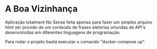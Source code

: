 # A Boa Vizinhança

Aplicação totalment No Sense feita apenas para fazer um simples arquivo html ser provido de um conteúdo de frases aletórias oriundas de API's desenvolvidas em diferentes linguagens de programação.

Para rodar o projeto basta executar o comando "docker-compose up".  
